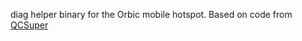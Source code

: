 diag helper binary for the Orbic mobile hotspot. Based on code from [QCSuper](https://github.com/P1sec/QCSuper)
